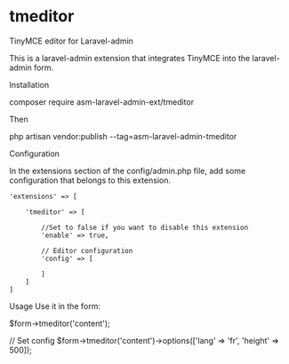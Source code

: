 # tmeditor
TinyMCE editor for Laravel-admin

This is a laravel-admin extension that integrates TinyMCE into the laravel-admin form.

Installation

composer require asm-laravel-admin-ext/tmeditor

Then

php artisan vendor:publish --tag=asm-laravel-admin-tmeditor

Configuration

In the extensions section of the config/admin.php file, add some configuration that belongs to this extension.


    'extensions' => [

        'tmeditor' => [
        
            //Set to false if you want to disable this extension
            'enable' => true,
            
            // Editor configuration
            'config' => [
                
            ]
        ]
    ]

Usage
Use it in the form:

$form->tmeditor('content');

// Set config
$form->tmeditor('content')->options(['lang' => 'fr', 'height' => 500]);
